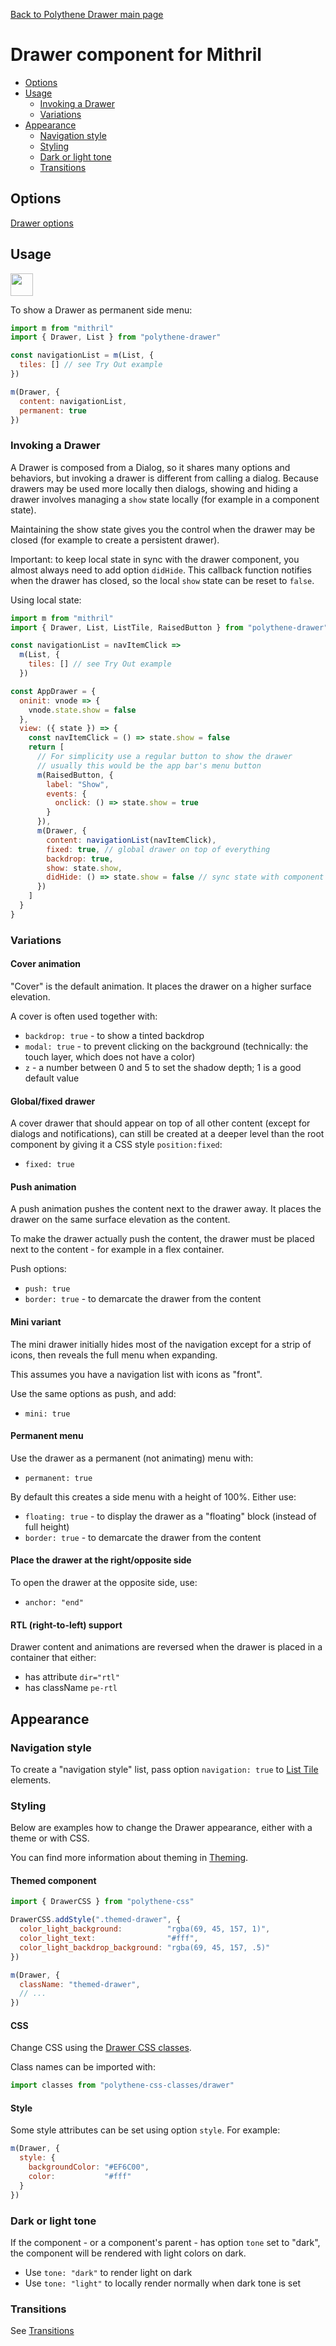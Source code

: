 [Back to Polythene Drawer main page](../drawer.md)

# Drawer component for Mithril

<!-- MarkdownTOC autolink="true" autoanchor="true" bracket="round" levels="1,2,3" -->

- [Options](#options)
- [Usage](#usage)
  - [Invoking a Drawer](#invoking-a-drawer)
  - [Variations](#variations)
- [Appearance](#appearance)
  - [Navigation style](#navigation-style)
  - [Styling](#styling)
  - [Dark or light tone](#dark-or-light-tone)
  - [Transitions](#transitions)

<!-- /MarkdownTOC -->


<a id="options"></a>
## Options

[Drawer options](../drawer.md)



<a id="usage"></a>
## Usage

<a href="https://jsfiddle.net/ArthurClemens/srtye3sm/" target="_blank"><img src="https://arthurclemens.github.io/assets/polythene/docs/try-out-green.gif" height="36" /></a>

To show a Drawer as permanent side menu:

~~~javascript
import m from "mithril"
import { Drawer, List } from "polythene-drawer"

const navigationList = m(List, {
  tiles: [] // see Try Out example
})

m(Drawer, {
  content: navigationList,
  permanent: true
})
~~~


<a id="invoking-a-drawer"></a>
### Invoking a Drawer

A Drawer is composed from a Dialog, so it shares many options and behaviors, but invoking a drawer is different from calling a dialog. Because drawers may be used more locally then dialogs, showing and hiding a drawer involves managing a `show` state locally (for example in a component state).

Maintaining the show state gives you the control when the drawer may be closed (for example to create a persistent drawer).

Important: to keep local state in sync with the drawer component, you almost always need to add option `didHide`. This callback function notifies when the drawer has closed, so the local `show` state can be reset to `false`.

Using local state:

~~~javascript
import m from "mithril"
import { Drawer, List, ListTile, RaisedButton } from "polythene-drawer"

const navigationList = navItemClick =>
  m(List, {
    tiles: [] // see Try Out example
  })

const AppDrawer = {
  oninit: vnode => {
    vnode.state.show = false
  },
  view: ({ state }) => {
    const navItemClick = () => state.show = false
    return [
      // For simplicity use a regular button to show the drawer
      // usually this would be the app bar's menu button
      m(RaisedButton, {
        label: "Show",
        events: {
          onclick: () => state.show = true
        }
      }),
      m(Drawer, {
        content: navigationList(navItemClick),
        fixed: true, // global drawer on top of everything
        backdrop: true,
        show: state.show,
        didHide: () => state.show = false // sync state with component
      })
    ]
  }
}
~~~


<a id="variations"></a>
### Variations

<a id="cover-animation"></a>
#### Cover animation

"Cover" is the default animation. It places the drawer on a higher surface elevation.

A cover is often used together with:

* `backdrop: true` - to show a tinted backdrop
* `modal: true` - to prevent clicking on the background (technically: the touch layer, which does not have a color)
* `z` - a number between 0 and 5 to set the shadow depth; 1 is a good default value

<a id="globalfixed-drawer"></a>
#### Global/fixed drawer

A cover drawer that should appear on top of all other content (except for dialogs and notifications), can still be created at a deeper level than the root component by giving it a CSS style `position:fixed`:

* `fixed: true`


<a id="push-animation"></a>
#### Push animation

A push animation pushes the content next to the drawer away. It places the drawer on the same surface elevation as the content.

To make the drawer actually push the content, the drawer must be placed next to the content - for example in a flex container.

Push options:

* `push: true`
* `border: true` - to demarcate the drawer from the content


<a id="mini-variant"></a>
#### Mini variant

The mini drawer initially hides most of the navigation except for a strip of icons, then reveals the full menu when expanding.

This assumes you have a navigation list with icons as "front".

Use the same options as push, and add:

* `mini: true`


<a id="permanent-menu"></a>
#### Permanent menu

Use the drawer as a permanent (not animating) menu with:

* `permanent: true`

By default this creates a side menu with a height of 100%. Either use:

* `floating: true` - to display the drawer as a "floating" block (instead of full height)
* `border: true` - to demarcate the drawer from the content


<a id="place-the-drawer-at-the-rightopposite-side"></a>
#### Place the drawer at the right/opposite side

To open the drawer at the opposite side, use:

* `anchor: "end"`


<a id="rtl-right-to-left-support"></a>
#### RTL (right-to-left) support

Drawer content and animations are reversed when the drawer is placed in a container that either:

* has attribute `dir="rtl"`
* has className `pe-rtl`



<a id="appearance"></a>
## Appearance


<a id="navigation-style"></a>
### Navigation style

To create a "navigation style" list, pass option `navigation: true` to [List Tile](./list-tile.md) elements.



<a id="styling"></a>
### Styling

Below are examples how to change the Drawer appearance, either with a theme or with CSS.

You can find more information about theming in [Theming](../../theming.md).

<a id="themed-component"></a>
#### Themed component

~~~javascript
import { DrawerCSS } from "polythene-css"

DrawerCSS.addStyle(".themed-drawer", {
  color_light_background:          "rgba(69, 45, 157, 1)",
  color_light_text:                "#fff",
  color_light_backdrop_background: "rgba(69, 45, 157, .5)"
})

m(Drawer, {
  className: "themed-drawer",
  // ...
})
~~~

<a id="css"></a>
#### CSS

Change CSS using the [Drawer CSS classes](../../../packages/polythene-css-classes/drawer.js).

Class names can be imported with:

~~~javascript
import classes from "polythene-css-classes/drawer"
~~~

<a id="style"></a>
#### Style

Some style attributes can be set using option `style`. For example:

~~~javascript
m(Drawer, {
  style: {
    backgroundColor: "#EF6C00",
    color:           "#fff"
  }
})
~~~


<a id="dark-or-light-tone"></a>
### Dark or light tone

If the component - or a component's parent - has option `tone` set to "dark", the component will be rendered with light colors on dark. 

* Use `tone: "dark"` to render light on dark
* Use `tone: "light"` to locally render normally when dark tone is set

<a id="transitions"></a>
### Transitions

See [Transitions](../../transitions.md)

